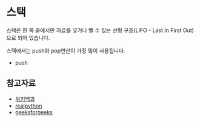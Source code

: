 # 스택

스택은 한 쪽 끝에서만 자료를 넣거나 뺄 수 있는 선형 구조(LIFO - Last In First Out)으로 되어 있습니다.

스택에서는 push와 pop연산이 가장 많이 사용됩니다.


* push




## 참고자료

- [위키백과](https://en.wikipedia.org/wiki/Stack_(abstract_data_type))
- [realpython](https://realpython.com/how-to-implement-python-stack/#implementing-a-python-stack)
- [geeksforgeeks](https://www.geeksforgeeks.org/stack-data-structure)
